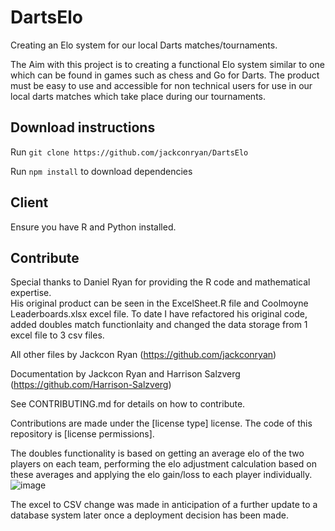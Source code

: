 # DartsElo
Creating an Elo system for our local Darts matches/tournaments.

The Aim with this project is to creating a functional Elo system similar to one which can be found in games such as chess and Go for Darts.
The product must be easy to use and accessible for non technical users for use in our local darts matches which take place during our tournaments. 

## Download instructions
Run `git clone https://github.com/jackconryan/DartsElo`

Run `npm install` to download dependencies

## Client
Ensure you have R and Python installed.

## Contribute

Special thanks to Daniel Ryan for providing the R code and mathematical expertise.  
His original product can be seen in the ExcelSheet.R file and Coolmoyne Leaderboards.xlsx excel file. 
To date I have refactored his original code, added doubles match functionlaity and changed the data storage from 1 excel file to 3 csv files.

All other files by Jackcon Ryan 
(https://github.com/jackconryan)

Documentation by Jackcon Ryan and Harrison Salzverg 
(https://github.com/Harrison-Salzverg)

See CONTRIBUTING.md for details on how to contribute.

Contributions are made under the [license type] license.  The code of this repository is [license permissions].

The doubles functionality is based on getting an average elo of the two players on each team, performing the elo adjustment calculation based on these averages and applying the elo gain/loss to each player individually.
![image](https://github.com/jackconryan/DartsElo/assets/58440324/0be1f6f5-7578-4118-ad5b-a34a05ec5049)

The excel to CSV change was made in anticipation of a further update to a database system later once a deployment decision has been made.
